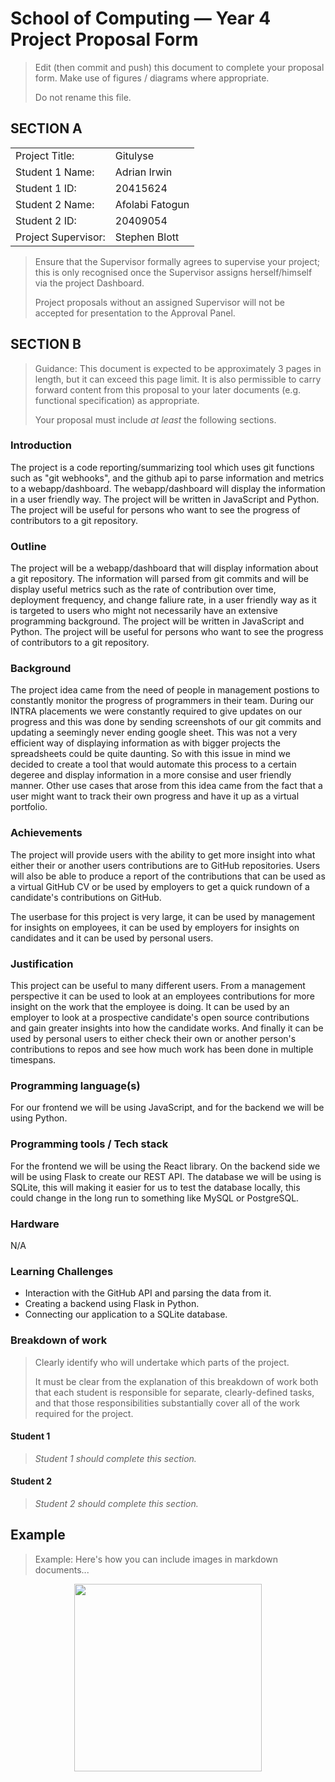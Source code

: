 # School of Computing &mdash; Year 4 Project Proposal Form

> Edit (then commit and push) this document to complete your proposal form.
> Make use of figures / diagrams where appropriate.
>
> Do not rename this file.

## SECTION A

|                     |                   |
|---------------------|-------------------|
|Project Title:       | Gitulyse          |
|Student 1 Name:      | Adrian Irwin      |
|Student 1 ID:        | 20415624          |
|Student 2 Name:      | Afolabi Fatogun   |
|Student 2 ID:        | 20409054          |
|Project Supervisor:  | Stephen Blott     |

> Ensure that the Supervisor formally agrees to supervise your project; this is only recognised once the
> Supervisor assigns herself/himself via the project Dashboard.
>
> Project proposals without an assigned
> Supervisor will not be accepted for presentation to the Approval Panel.

## SECTION B

> Guidance: This document is expected to be approximately 3 pages in length, but it can exceed this page limit.
> It is also permissible to carry forward content from this proposal to your later documents (e.g. functional
> specification) as appropriate.
>
> Your proposal must include *at least* the following sections.


### Introduction

The project is a code reporting/summarizing tool which uses git functions such as "git webhooks", and the github api to parse information and metrics to a webapp/dashboard. The webapp/dashboard will display the information in a user friendly way. The project will be written in JavaScript and Python. The project will be useful for persons who want to see the progress of contributors to a git repository.

### Outline

The project will be a webapp/dashboard that will display information about a git repository. The information will parsed from git commits and will be display useful metrics such as the rate of contribution over time, deployment frequency, and change faliure rate, in a user friendly way as it is targeted to users who might not necessarily have an extensive programming background. The project will be written in JavaScript and Python. The project will be useful for persons who want to see the progress of contributors to a git repository.

### Background

The project idea came from the need of people in management postions to constantly monitor the progress of programmers in their team. During our INTRA placements we were constantly required to give updates on our progress and this was done by sending screenshots of our git commits and updating a seemingly never ending google sheet. This was not a very efficient way of displaying information as with bigger projects the spreadsheets could be quite daunting. So with this issue in mind we decided to create a tool that would automate this process to a certain degeree and display information in a more consise and user friendly manner. Other use cases that arose from this idea came from the fact that a user might want to track their own progress and have it up as a virtual portfolio.

### Achievements

<!-- > What functions will the project provide? Who will the users be? -->
The project will provide users with the ability to get more insight into what either their or another users contributions are to GitHub repositories. Users will also be able to produce a report of the contributions that can be used as a virtual GitHub CV or be used by employers to get a quick rundown of a candidate's contributions on GitHub.

The userbase for this project is very large, it can be used by management for insights on employees, it can be used by employers for insights on candidates and it can be used by personal users.


### Justification

<!-- > Why/when/where/how will it be useful? -->
This project can be useful to many different users. From a management perspective it can be used to look at an employees contributions for more insight on the work that the employee is doing. It can be used by an employer to look at a prospective candidate's open source contributions and gain greater insights into how the candidate works. And finally it can be used by personal users to either check their own or another person's contributions to repos and see how much work has been done in multiple timespans.

### Programming language(s)

<!-- > List the proposed language(s) to be used. -->

For our frontend we will be using JavaScript, and for the backend we will be using Python.

### Programming tools / Tech stack

<!-- > Describe the compiler, database, web server, etc., and any other software tools you plan to use. -->

For the frontend we will be using the React library. On the backend side we will be using Flask to create our REST API. The database we will be using is SQLite, this will making it easier for us to test the database locally, this could change in the long run to something like MySQL or PostgreSQL.

### Hardware

N/A

### Learning Challenges

<!-- > List the main new things (technologies, languages, tools, etc) that you will have to learn. -->

- Interaction with the GitHub API and parsing the data from it.
- Creating a backend using Flask in Python.
- Connecting our application to a SQLite database.

### Breakdown of work

> Clearly identify who will undertake which parts of the project.
>
> It must be clear from the explanation of this breakdown of work both that each student is responsible for
> separate, clearly-defined tasks, and that those responsibilities substantially cover all of the work required
> for the project.

#### Student 1

> *Student 1 should complete this section.*

#### Student 2

> *Student 2 should complete this section.*

## Example

> Example: Here's how you can include images in markdown documents...

<!-- Basically, just use HTML! -->

<p align="center">
  <img src="./res/cat.png" width="300px">
</p>
